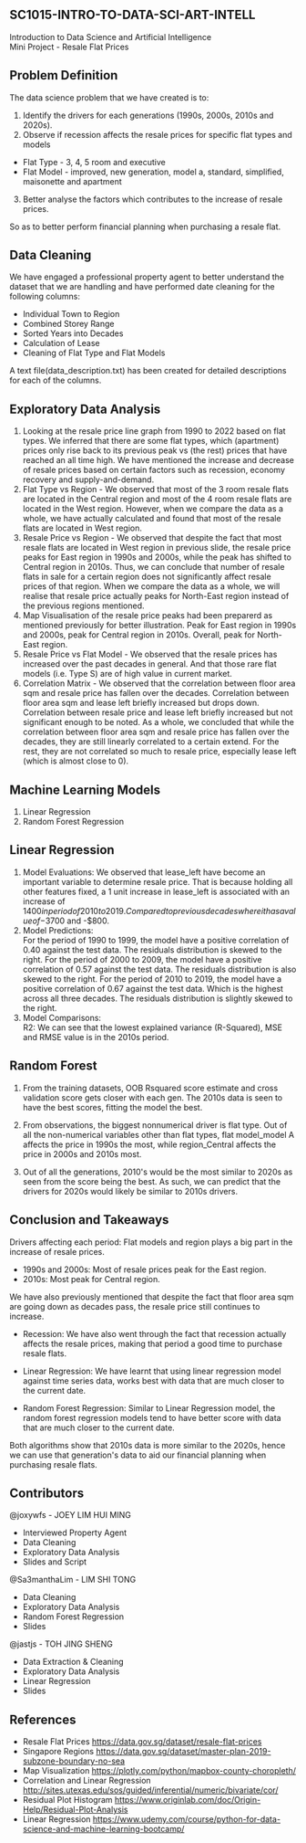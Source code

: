 ## SC1015-INTRO-TO-DATA-SCI-ART-INTELL
Introduction to Data Science and Artificial Intelligence  
Mini Project - Resale Flat Prices

## Problem Definition
The data science problem that we have created is to:
1. Identify the drivers for each generations (1990s, 2000s, 2010s and 2020s).
2. Observe if recession affects the resale prices for specific flat types and models
* Flat Type - 3, 4, 5 room and executive 
* Flat Model - improved, new generation, model a, standard, simplified, maisonette and apartment
3. Better analyse the factors which contributes to the increase of resale prices.
 
So as to better perform financial planning when purchasing a resale flat.

## Data Cleaning
We have engaged a professional property agent to better understand the dataset that we are handling and have performed date cleaning for the following columns: 
* Individual Town to Region
* Combined Storey Range
* Sorted Years into Decades
* Calculation of Lease
* Cleaning of Flat Type and Flat Models
 
A text file(data_description.txt) has been created for detailed descriptions for each of the columns.

## Exploratory Data Analysis
1. Looking at the resale price line graph from 1990 to 2022 based on flat types. We inferred that there are some flat types, which (apartment) prices only rise back to its previous peak vs (the rest) prices that have reached an all time high. We have mentioned the increase and decrease of resale prices based on certain factors such as recession, economy recovery and supply-and-demand.
2. Flat Type vs Region - We observed that most of the 3 room resale flats are located in the Central region and most of the 4 room resale flats are located in the West region. However, when we compare the data as a whole, we have actually calculated and found that most of the resale flats are located in West region.
3. Resale Price vs Region - We observed that despite the fact that most resale flats are located in West region in previous slide, the resale price peaks for East region in 1990s and 2000s, while the peak has shifted to Central region in 2010s. Thus, we can conclude that number of resale flats in sale for a certain region does not significantly affect resale prices of that region. When we compare the data as a whole, we will realise that resale price actually peaks for North-East region instead of the previous regions mentioned.
4. Map Visualisation of the resale price peaks had been preparerd as mentioned previously for better illustration. Peak for East region in 1990s and 2000s, peak for Central region in 2010s. Overall, peak for North-East region.
5. Resale Price vs Flat Model - We observed that the resale prices has increased over the past decades in general. And that those rare flat models (i.e. Type S) are of high value in current market.
6. Correlation Matrix - We observed that the correlation between floor area sqm and resale price has fallen over the decades. Correlation between floor area sqm and lease left briefly increased but drops down. Correlation between resale price and lease left briefly increased but not significant enough to be noted. As a whole, we concluded that while the correlation between floor area sqm and resale price has fallen over the decades, they are still linearly correlated to a certain extend. For the rest, they are not correlated so much to resale price, especially lease left (which is almost close to 0).

## Machine Learning Models
1. Linear Regression
2. Random Forest Regression

## Linear Regression  
1. Model Evaluations: 
We observed that lease_left have become an important variable to determine resale price. That is because holding all other features fixed, a 1 unit increase in lease_left is associated with an increase of $1400 in period of 2010 to 2019. Compared to previous decades where it has a value of -$3700 and -$800.
2. Model Predictions:  
For the period of 1990 to 1999, the model have a positive correlation of 0.40 against the test data. 
The residuals distribution is skewed to the right.
For the period of 2000 to 2009, the model have a positive correlation of 0.57 against the test data. 
The residuals distribution is also skewed to the right.
For the period of 2010 to 2019, the model have a positive correlation of 0.67 against the test data. Which is the highest across all three decades. 
The residuals distribution is slightly skewed to the right. 
3. Model Comparisons:  
R2: We can see that the lowest explained variance (R-Squared), MSE and RMSE value is in the 2010s period.

## Random Forest 
1. From the training datasets, OOB Rsquared score estimate and cross validation score gets closer with each gen. The 2010s data is seen to have the best scores, fitting the model the best.

2. From observations, the biggest nonnumerical driver is flat type. Out of all the non-numerical variables other than flat types, flat model_model A affects the price in 1990s the most, while region_Central affects the price in 2000s and 2010s most. 

3. Out of all the generations, 2010's would be the most similar to 2020s as seen from the score being the best. As such, we can predict that the drivers for 2020s would likely be similar to 2010s drivers. 
 
## Conclusion and Takeaways
Drivers affecting each period: Flat models and region plays a big part in the increase of resale prices. 
* 1990s and 2000s: Most of resale prices peak for the East region.
* 2010s: Most peak for Central region.  
 
We have also previously mentioned that despite the fact that floor area sqm are going down as decades pass, the resale price still continues to increase.

* Recession: We have also went through the fact that recession actually affects the resale prices, making that period a good time to purchase resale flats.

* Linear Regression: We have learnt that using linear regression model against time series data, works best with data that are much closer to the current date.

* Random Forest Regression: Similar to Linear Regression model, the random forest regression models tend to have better score with data that are much closer to the current date.

Both algorithms show that 2010s data is more similar to the 2020s, hence we can use that generation's data to aid our financial planning when purchasing resale flats.

## Contributors
@joxywfs - JOEY LIM HUI MING  
* Interviewed Property Agent
* Data Cleaning
* Exploratory Data Analysis  
* Slides and Script
 
@Sa3manthaLim - LIM SHI TONG  
* Data Cleaning
* Exploratory Data Analysis  
* Random Forest Regression
* Slides
 
@jastjs - TOH JING SHENG  
* Data Extraction & Cleaning
* Exploratory Data Analysis
* Linear Regression
* Slides

## References
* Resale Flat Prices https://data.gov.sg/dataset/resale-flat-prices
* Singapore Regions https://data.gov.sg/dataset/master-plan-2019-subzone-boundary-no-sea
* Map Visualization https://plotly.com/python/mapbox-county-choropleth/
* Correlation and Linear Regression http://sites.utexas.edu/sos/guided/inferential/numeric/bivariate/cor/
* Residual Plot Histogram https://www.originlab.com/doc/Origin-Help/Residual-Plot-Analysis
* Linear Regression https://www.udemy.com/course/python-for-data-science-and-machine-learning-bootcamp/
